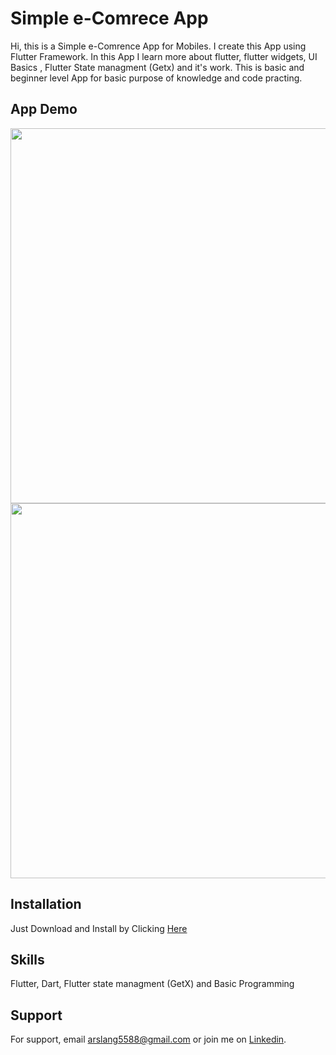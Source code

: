 
# Simple e-Comrece App

Hi, this is a Simple e-Comrence App for Mobiles. I create this App using Flutter Framework. In this App I learn more about flutter, flutter widgets, UI Basics , Flutter State managment (Getx) and it's work. This is basic and beginner level App for basic purpose of knowledge and code practing.


## App Demo

<img align="center"  width="600" height="600" src="https://github.com/arslanaslam5588/simple_ecomrece_app_1/blob/master/assets/eComrence_scrnshot.png"> 

<img align="center"  width="600" height="600" src="https://github.com/arslanaslam5588/simple_ecomrece_app_1/blob/master/assets/eComrence_scrnshot.png"> 



## Installation

Just Download and Install by Clicking <a href = "https://github.com/arslanaslam5588/simple_ecomrece_app_1/raw/refs/heads/master/assets/App.apk" >Here</a>

  
## Skills
Flutter, Dart, Flutter state managment (GetX) and Basic Programming


## Support

For support, email arslang5588@gmail.com or join me on <a href = "https://www.linkedin.com/in/arslanaslam77/" >Linkedin</a>.

